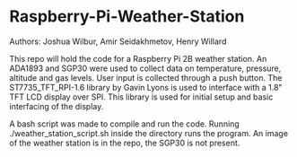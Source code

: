 # Raspberry-Pi-Weather-Station
Authors: Joshua Wilbur, Amir Seidakhmetov, Henry Willard

This repo will hold the code for a Raspberry Pi 2B weather station. An ADA1893 and SGP30 were used to collect data on temperature, pressure, altitude and gas levels. User input is collected through a push button. The ST7735_TFT_RPI-1.6 library by Gavin Lyons is used to interface with a 1.8" TFT LCD display over SPI. This library is used for initial setup and basic interfacing of the display.

A bash script was made to compile and run the code. Running ./weather_station_script.sh inside the directory runs the program. An image of the weather station is in the repo, the SGP30 is not present.
